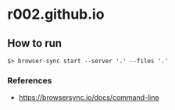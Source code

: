 # r002.github.io

## How to run
```
$> browser-sync start --server '.' --files '.'
```

### References
- https://browsersync.io/docs/command-line